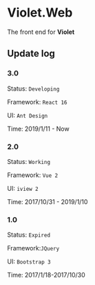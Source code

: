 # Violet.Web

The front end for **Violet**

## Update log

### 3.0

Status: `Developing`

Framework: `React 16`

UI: `Ant Design`

Time: 2019/1/11 - Now

### 2.0

Status: `Working`

Framework: `Vue 2`

UI: `iview 2`

Time: 2017/10/31 - 2019/1/10

### 1.0

Status: `Expired`

Framework:`JQuery`

UI: `Bootstrap 3`

Time: 2017/1/18-2017/10/30
